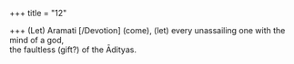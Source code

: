 +++
title = "12"

+++
(Let) Aramati [/Devotion] (come), (let) every unassailing one with the  mind of a god,  
the faultless (gift?) of the Ādityas.  